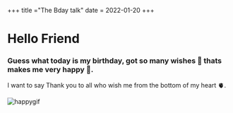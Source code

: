 +++
title ="The Bday talk"
date = 2022-01-20
+++
# Hello Friend
### Guess what today is my birthday, got so many wishes 🤩 thats makes me very happy 🙂. <br>
<!-- more -->
I want to say Thank you to all who wish me from the bottom of my heart 🫀. <br>

![happygif](https://media0.giphy.com/media/SnLkU2XG1z5io/giphy.gif?cid=ecf05e47lqihv3lpvxmhlsmx3ovtemc2tjmjd3wuiqnww0we&rid=giphy.gif&ct=g)
